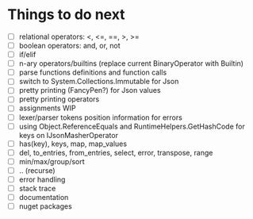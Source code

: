 # Things to do next

- [ ] relational operators: <, <=, ==, >, >=
- [ ] boolean operators: and, or, not
- [ ] if/elif
- [ ] n-ary operators/builtins (replace current BinaryOperator with Builtin)
- [ ] parse functions definitions and function calls
- [ ] switch to System.Collections.Immutable for Json
- [ ] pretty printing (FancyPen?) for Json values
- [ ] pretty printing operators
- [ ] assignments WIP
- [ ] lexer/parser tokens position information for errors
- [ ] using Object.ReferenceEquals and RuntimeHelpers.GetHashCode for keys on IJsonMasherOperator
- [ ] has(key), keys, map, map_values
- [ ] del, to_entries, from_entries, select, error, transpose, range
- [ ] min/max/group/sort
- [ ] .. (recurse)
- [ ] error handling
- [ ] stack trace
- [ ] documentation
- [ ] nuget packages
